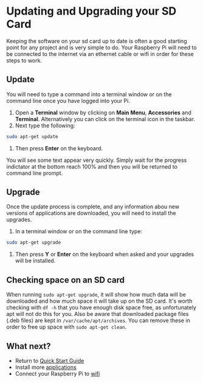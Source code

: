 # Updating and Upgrading your SD Card

Keeping the software on your sd card up to date is often a good starting point for any project and is very simple to do. Your Raspberry Pi will need to be connected to the internet via an ethernet cable or wifi in order for these steps to work.

## Update

You will need to type a command into a terminal window or on the command line once you have logged into your Pi.

1. Open a **Terminal** window by clicking on **Main Menu**, **Accessories** and **Terminal**. Alternatively you can click on the terminal icon in the taskbar.
1. Next type the following:

  ```bash
  sudo apt-get update
  ```
1. Then press **Enter** on the keyboard.

 You will see some text appear very quickly. Simply wait for the progress indictator at the bottom reach 100% and then you will be returned to command line prompt.

## Upgrade

Once the update process is complete, and any information abou new versions of applications are downloaded, you will need to install the upgrades.

1. In a terminal window or on the command line type:

  ```bash
  sudo apt-get upgrade
  ```
1. Then press **Y** or **Enter** on the keyboard when asked and your upgrades will be installed.

## Checking space on an SD card

When running `sudo apt-get upgrade`, it will show how much data will be downloaded and how much space it will take up on the SD card. It's worth checking with `df -h` that you have enough disk space free, as unfortunately apt will not do this for you. Also be aware that downloaded package files (.deb files) are kept in `/var/cache/apt/archives`. You can remove these in order to free up space with `sudo apt-get clean`.

## What next?
- Return to [Quick Start Guide](worksheet.md)
- Install more [applications](install-apps.md)
- Connect your Raspberry Pi to [wifi](wifi.md)

